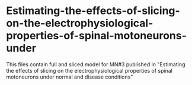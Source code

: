 # Estimating-the-effects-of-slicing-on-the-electrophysiological-properties-of-spinal-motoneurons-under
This files contain full and sliced model for MN#3 published in "Estimating the effects of slicing on the electrophysiological properties of spinal motoneurons under normal and disease conditions"
